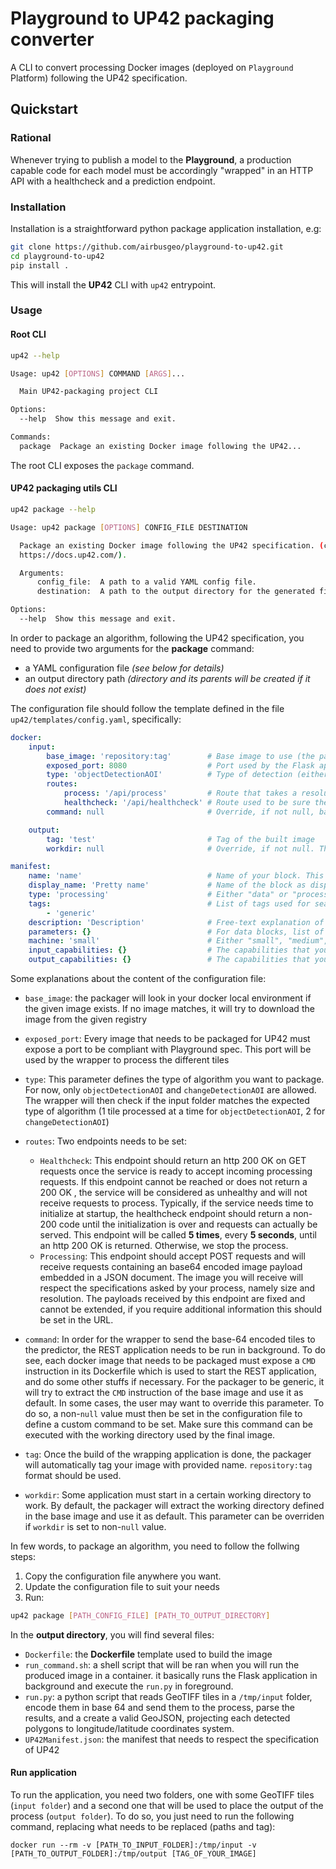 # Playground to UP42 packaging converter

A CLI to convert processing Docker images (deployed on ``Playground`` Platform) following the UP42 specification.

## Quickstart

### Rational

Whenever trying to publish a model to the **Playground**, a production capable code for each model must be accordingly
"wrapped" in an HTTP API with a healthcheck and a prediction endpoint.

### Installation

Installation is a straightforward python package application installation, e.g:

```bash
git clone https://github.com/airbusgeo/playground-to-up42.git
cd playground-to-up42
pip install .
```

This will install the **UP42** CLI with `up42` entrypoint.

### Usage

#### Root CLI

```bash
up42 --help

Usage: up42 [OPTIONS] COMMAND [ARGS]...

  Main UP42-packaging project CLI

Options:
  --help  Show this message and exit.

Commands:
  package  Package an existing Docker image following the UP42...

```

The root CLI exposes the `package` command.

#### UP42 packaging utils CLI

```bash
up42 package --help

Usage: up42 package [OPTIONS] CONFIG_FILE DESTINATION

  Package an existing Docker image following the UP42 specification. (cf.
  https://docs.up42.com/).

  Arguments:
      config_file:  A path to a valid YAML config file.
      destination:  A path to the output directory for the generated files.

Options:
  --help  Show this message and exit.

```

In order to package an algorithm, following the UP42 specification, you need to provide two arguments for the **package** command:

- a YAML configuration file *(see below for details)*
- an output directory path *(directory and its parents will be created if it does not exist)*

The configuration file should follow the template defined in the file ``up42/templates/config.yaml``, specifically:

```yaml
docker:
    input:
        base_image: 'repository:tag'        # Base image to use (the packaged algorithm)
        exposed_port: 8080                  # Port used by the Flask application
        type: 'objectDetectionAOI'          # Type of detection (either ``objectDetectionAOI`` or ``changeDetectionAOI``)
        routes:
            process: '/api/process'         # Route that takes a resolution and a list of base64-encoded tiles and runs predictions. It returns a valid GeoJSON, following the GeoPaaS API.
            healthcheck: '/api/healthcheck' # Route used to be sure the application is ruuning well
        command: null                       # Override, if not null, base image command instruction with user-defined command

    output:
        tag: 'test'                         # Tag of the built image
        workdir: null                       # Override, if not null. The WORKDIR instruction sets the working directory for any RUN, CMD, ENTRYPOINT, COPY and ADD instructions that follow it in the Dockerfile.

manifest:
    name: 'name'                            # Name of your block. This name must be unique for your account.
    display_name: 'Pretty name'             # Name of the block as displayed in the UP42 UI (no need to be unique)
    type: 'processing'                      # Either "data" or "processing". This provides a hint to the platform when validating workflows. 
    tags:                                   # List of tags used for searching and filtering blocks in the UP42 UI.
        - 'generic'
    description: 'Description'              # Free-text explanation of what your block does
    parameters: {}                          # For data blocks, list of all query parameters the block supports. For processing blocks, the run-time parameters that your block can optionally specify.
    machine: 'small'                        # Either "small", "medium", "large" or "xlarge"
    input_capabilities: {}                  # The capabilities that your block requires to run
    output_capabilities: {}                 # The capabilities that your block outputs when it is finished. 

```

Some explanations about the content of the configuration file:

- ``base_image``: the packager will look in your docker local environment if the given image exists. If no image matches, it will try to download the image from the given registry
- ``exposed_port``: Every image that needs to be packaged for UP42 must expose a port to be compliant with Playground spec. This port will be used by the wrapper to process the different tiles
- ``type``: This parameter defines the type of algorithm you want to package. For now, only ``objectDetectionAOI`` and ``changeDetectionAOI`` are allowed. The wrapper will then check if the input folder matches the expected type of algorithm (1 tile processed at a time for ``objectDetectionAOI``, 2 for ``changeDetectionAOI``)
- ``routes``: Two endpoints needs to be set:
  - ``Healthcheck``: This endpoint should return an http 200 OK on GET requests once the service is ready to accept incoming processing requests. If this endpoint cannot be reached or does not return a 200 OK , the service will be considered as unhealthy and will not receive requests to process. Typically, if the service needs time to initialize at startup, the healthcheck endpoint should return a non-200 code until the initialization is over and requests can actually be served. This endpoint will be called **5 times**, every **5 seconds**, until an http 200 OK is returned. Otherwise, we stop the process.
  - ``Processing``: This endpoint should accept POST requests and will receive requests containing an base64 encoded image payload embedded in a JSON document. The image you will receive will respect the specifications asked by your process, namely size and resolution. The payloads received by this endpoint are fixed and cannot be extended, if you require additional information this should be set in the URL.

- ``command``: In order for the wrapper to send the base-64 encoded tiles to the predictor, the REST application needs to be run in background. To do see, each docker image that needs to be packaged must expose a ``CMD`` instruction in its Dockerfile which is used to start the REST application, and do some other stuffs if necessary. For the packager to be generic, it will try to extract the ``CMD`` instruction of the base image and use it as default. In some cases, the user may want to override this parameter. To do so, a non-``null`` value must then be set in the configuration file to define a custom command to be set. Make sure this command can be executed with the working directory used by the final image.

- ``tag``: Once the build of the wrapping application is done, the packager will automatically tag your image with provided name. ``repository:tag`` format should be used.
- ``workdir``: Some application must start in a certain working directory to work. By default, the packager will extract the working directory defined in the base image and use it as default. This parameter can be overriden if ``workdir`` is set to non-``null`` value.

In few words, to package an algorithm, you need to follow the follwing steps:

1. Copy the configuration file anywhere you want.
2. Update the configuration file to suit your needs
3. Run:

```bash
up42 package [PATH_CONFIG_FILE] [PATH_TO_OUTPUT_DIRECTORY]
```

In the **output directory**, you will find several files:

- ``Dockerfile``: the **Dockerfile** template used to build the image
- ``run_command.sh``: a shell script that will be ran when you will run the produced image in a container. it basically runs the Flask application in background and execute the ``run.py`` in foreground.
- ``run.py``: a python script that reads GeoTIFF tiles in a ``/tmp/input`` folder, encode them in base 64 and send them to the process, parse the results, and a create a valid GeoJSON, projecting each detected polygons to longitude/latitude coordinates system.
- ``UP42Manifest.json``: the manifest that needs to respect the specification of UP42

#### Run application

To run the application, you need two folders, one with some GeoTIFF tiles (``input folder``) and a second one that will be used to place the output of the process (``output folder``).
To do so, you just need to run the following command, replacing what needs to be replaced (paths and tag):

```docker
docker run --rm -v [PATH_TO_INPUT_FOLDER]:/tmp/input -v [PATH_TO_OUTPUT_FOLDER]:/tmp/output [TAG_OF_YOUR_IMAGE]
```
